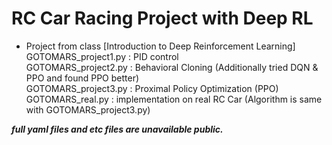 # RC Car Racing Project with Deep RL

- Project from class [Introduction to Deep Reinforcement Learning]\
GOTOMARS_project1.py : PID control\
GOTOMARS_project2.py : Behavioral Cloning (Additionally tried DQN & PPO and found PPO better)\
GOTOMARS_project3.py : Proximal Policy Optimization (PPO)\
GOTOMARS_real.py : implementation on real RC Car (Algorithm is same with GOTOMARS_project3.py)

***full yaml files and etc files are unavailable public.***
